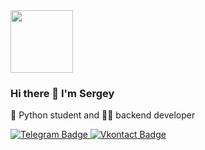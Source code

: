 <div id="header" align="left">
  <img src="https://media.giphy.com/media/MxZKME5mbgeXckKp14/giphy.gif" width="100"/>
</div>

### Hi there 👋  I'm Sergey 

🐍 Python student and 🧑‍💻 backend developer
<div id="badges">
  <a href="https://t.me/mysk2804">
    <img src="https://img.shields.io/badge/Telegram-blue?style=for-the-badge&logo=telegram&logoColor=white" alt="Telegram Badge"/>
  </a>
  <a href="https://vk.com/11373100">
    <img src="https://img.shields.io/badge/Vkontakte-blue?style=for-the-badge&logo=vk&logoColor=white" alt="Vkontact Badge"/>
  </a>
</div>
<img src="https://komarev.com/ghpvc/?username=Mysk2804&style=flat-square&color=blue" alt=""/>
